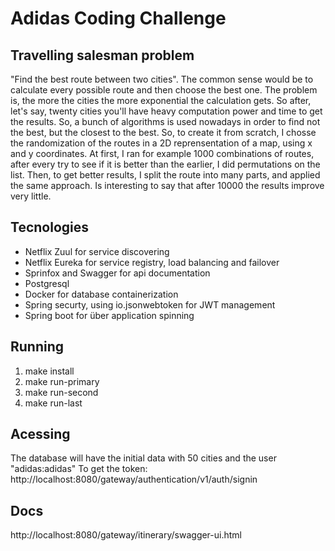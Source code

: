 # Adidas Coding Challenge

## Travelling salesman problem

"Find the best route between two cities". The common sense would be to calculate every possible route and then choose the best one. The problem is, the more the cities the more exponential the calculation gets. So after, let's say, twenty cities you'll have heavy computation power and time to get the results. So, a bunch of algorithms is used nowadays in order to find not the best, but the closest to the best. So, to create it from scratch, I chosse the randomization of the routes in a 2D reprensentation of a map, using x and y coordinates. At first, I ran for example 1000 combinations of routes, after every try to see if it is better than the earlier, I did permutations on the list. Then, to get better results, I split the route into many parts, and applied the same approach. Is interesting to say that after 10000 the results improve very little.

## Tecnologies


* Netflix Zuul for service discovering
* Netflix Eureka for service registry, load balancing and failover
* Sprinfox and Swagger for api documentation
* Postgresql 
* Docker for database containerization
* Spring securty, using io.jsonwebtoken for JWT management
* Spring boot for über application spinning

## Running 
1. make install
2. make run-primary
3. make run-second
4. make run-last

## Acessing
The database will have the initial data with 50 cities and the user "adidas:adidas"
To get the token: http://localhost:8080/gateway/authentication/v1/auth/signin

## Docs
http://localhost:8080/gateway/itinerary/swagger-ui.html
